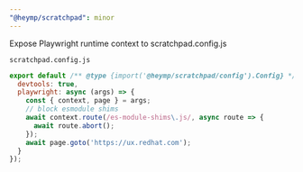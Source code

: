 ```yaml
---
"@heymp/scratchpad": minor
---
```


Expose Playwright runtime context to scratchpad.config.js

`scratchpad.config.js`
```js
export default /** @type {import('@heymp/scratchpad/config').Config} */ ({
  devtools: true,
  playwright: async (args) => {
    const { context, page } = args;
    // block esmodule shims
    await context.route(/es-module-shims\.js/, async route => {
      await route.abort();
    });
    await page.goto('https://ux.redhat.com');
  }
});
```
